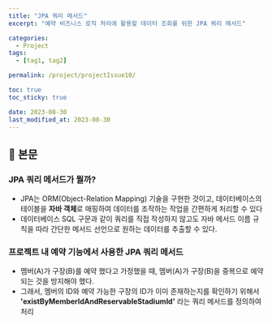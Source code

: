 ```yaml
---
title: "JPA 쿼리 메서드"
excerpt: "예약 비즈니스 로직 처리에 활용할 데이터 조회를 위한 JPA 쿼리 메서드"

categories:
  - Project
tags:
  - [tag1, tag2]

permalink: /project/projectIssue10/

toc: true
toc_sticky: true

date: 2023-08-30
last_modified_at: 2023-08-30
---
```


## 🔎 본문

### JPA 쿼리 메서드가 뭘까? 
- JPA는 ORM(Object-Relation Mapping) 기술을 구현한 것이고, 데이터베이스의 테이블을 **자바 객체**로 매핑하여
데이터를 조작하는 작업을 간편하게 처리할 수 있다
- 데이터베이스 SQL 구문과 같이 쿼리를 직접 작성하지 않고도 자바 메서드 이름 규칙을 따라 간단한 메서드 선언으로
원하는 데이터를 추출할 수 있다.

### 프로젝트 내 예약 기능에서 사용한 JPA 쿼리 메서드
- 멤버(A)가 구장(B)를 예약 했다고 가정했을 때, 멤버(A)가 구장(B)을 중복으로 예약되는 것을 방지해야 했다.
- 그래서, 멤버의 ID와 예약 가능한 구장의 ID가 이미 존재하는지를 확인하기 위해서
**'existByMemberIdAndReservableStadiumId'** 라는 쿼리 메서드를 정의하여 처리